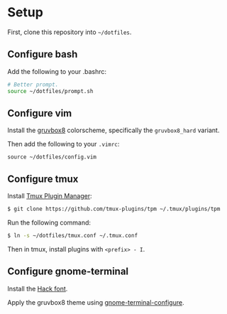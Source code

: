 # Setup

First, clone this repository into `~/dotfiles`.

## Configure bash

Add the following to your .bashrc:

```sh
# Better prompt.
source ~/dotfiles/prompt.sh
```

## Configure vim

Install the [gruvbox8](https://github.com/lifepillar/vim-gruvbox8) colorscheme,
specifically the `gruvbox8_hard` variant.

Then add the following to your `.vimrc`:

```
source ~/dotfiles/config.vim
```

## Configure tmux

Install [Tmux Plugin Manager](https://github.com/tmux-plugins/tpm):

```sh
$ git clone https://github.com/tmux-plugins/tpm ~/.tmux/plugins/tpm
```

Run the following command:

```sh
$ ln -s ~/dotfiles/tmux.conf ~/.tmux.conf
```

Then in tmux, install plugins with `<prefix> - I`.

## Configure gnome-terminal

Install the [Hack font](https://github.com/source-foundry/Hack).

Apply the gruvbox8 theme using
[gnome-terminal-configure](https://github.com/letitz/gnome-terminal-configure).
